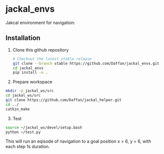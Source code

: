 # jackal_envs
Jakcal environment for navigation: 
## Installation 
1. Clone this github repository 
   ```bash
   # Checkout the latest stable release
   git clone --branch stable https://github.com/Daffan/jackal_envs.git
   cd jackal_envs
   pip install -e .
   ```
2. Prepare workspace 
  ```bash
  mkdir -p jackal_ws/src
  cd jackal_ws/src
  git clone https://github.com/Daffan/jackal_helper.git
  cd ../
  catkin_make
  ```
3. Test
  ```bash
  source ~/jackal_ws/devel/setup.bash
  python ~/test.py
  ```
  This will run an eqisode of navigation to a goal position x = 6, y = 6, with each step 1s duration. 
